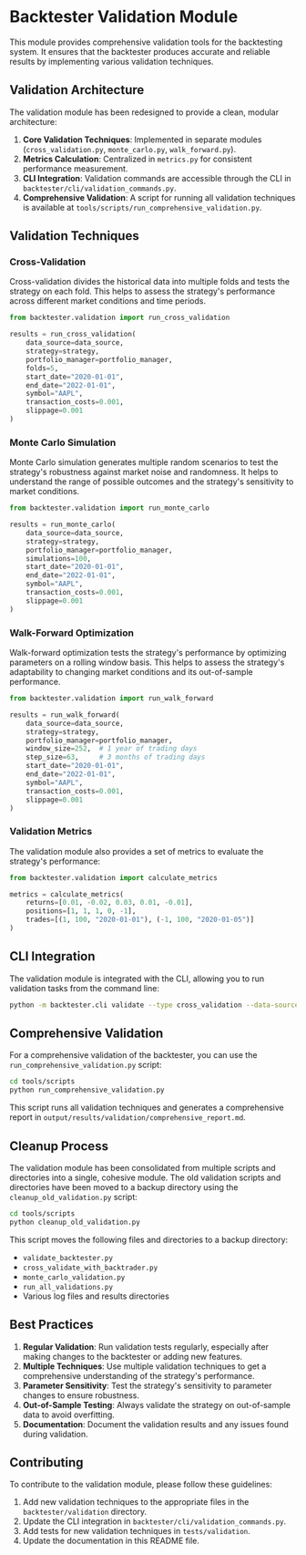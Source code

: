 # Backtester Validation Module

This module provides comprehensive validation tools for the backtesting system. It ensures that the backtester produces accurate and reliable results by implementing various validation techniques.

## Validation Architecture

The validation module has been redesigned to provide a clean, modular architecture:

1. **Core Validation Techniques**: Implemented in separate modules (`cross_validation.py`, `monte_carlo.py`, `walk_forward.py`).
2. **Metrics Calculation**: Centralized in `metrics.py` for consistent performance measurement.
3. **CLI Integration**: Validation commands are accessible through the CLI in `backtester/cli/validation_commands.py`.
4. **Comprehensive Validation**: A script for running all validation techniques is available at `tools/scripts/run_comprehensive_validation.py`.

## Validation Techniques

### Cross-Validation

Cross-validation divides the historical data into multiple folds and tests the strategy on each fold. This helps to assess the strategy's performance across different market conditions and time periods.

```python
from backtester.validation import run_cross_validation

results = run_cross_validation(
    data_source=data_source,
    strategy=strategy,
    portfolio_manager=portfolio_manager,
    folds=5,
    start_date="2020-01-01",
    end_date="2022-01-01",
    symbol="AAPL",
    transaction_costs=0.001,
    slippage=0.001
)
```

### Monte Carlo Simulation

Monte Carlo simulation generates multiple random scenarios to test the strategy's robustness against market noise and randomness. It helps to understand the range of possible outcomes and the strategy's sensitivity to market conditions.

```python
from backtester.validation import run_monte_carlo

results = run_monte_carlo(
    data_source=data_source,
    strategy=strategy,
    portfolio_manager=portfolio_manager,
    simulations=100,
    start_date="2020-01-01",
    end_date="2022-01-01",
    symbol="AAPL",
    transaction_costs=0.001,
    slippage=0.001
)
```

### Walk-Forward Optimization

Walk-forward optimization tests the strategy's performance by optimizing parameters on a rolling window basis. This helps to assess the strategy's adaptability to changing market conditions and its out-of-sample performance.

```python
from backtester.validation import run_walk_forward

results = run_walk_forward(
    data_source=data_source,
    strategy=strategy,
    portfolio_manager=portfolio_manager,
    window_size=252,  # 1 year of trading days
    step_size=63,     # 3 months of trading days
    start_date="2020-01-01",
    end_date="2022-01-01",
    symbol="AAPL",
    transaction_costs=0.001,
    slippage=0.001
)
```

### Validation Metrics

The validation module also provides a set of metrics to evaluate the strategy's performance:

```python
from backtester.validation import calculate_metrics

metrics = calculate_metrics(
    returns=[0.01, -0.02, 0.03, 0.01, -0.01],
    positions=[1, 1, 1, 0, -1],
    trades=[(1, 100, "2020-01-01"), (-1, 100, "2020-01-05")]
)
```

## CLI Integration

The validation module is integrated with the CLI, allowing you to run validation tasks from the command line:

```bash
python -m backtester.cli validate --type cross_validation --data-source csv --strategy moving_average --portfolio-manager basic --output-dir output/results/validation
```

## Comprehensive Validation

For a comprehensive validation of the backtester, you can use the `run_comprehensive_validation.py` script:

```bash
cd tools/scripts
python run_comprehensive_validation.py
```

This script runs all validation techniques and generates a comprehensive report in `output/results/validation/comprehensive_report.md`.

## Cleanup Process

The validation module has been consolidated from multiple scripts and directories into a single, cohesive module. The old validation scripts and directories have been moved to a backup directory using the `cleanup_old_validation.py` script:

```bash
cd tools/scripts
python cleanup_old_validation.py
```

This script moves the following files and directories to a backup directory:
- `validate_backtester.py`
- `cross_validate_with_backtrader.py`
- `monte_carlo_validation.py`
- `run_all_validations.py`
- Various log files and results directories

## Best Practices

1. **Regular Validation**: Run validation tests regularly, especially after making changes to the backtester or adding new features.
2. **Multiple Techniques**: Use multiple validation techniques to get a comprehensive understanding of the strategy's performance.
3. **Parameter Sensitivity**: Test the strategy's sensitivity to parameter changes to ensure robustness.
4. **Out-of-Sample Testing**: Always validate the strategy on out-of-sample data to avoid overfitting.
5. **Documentation**: Document the validation results and any issues found during validation.

## Contributing

To contribute to the validation module, please follow these guidelines:

1. Add new validation techniques to the appropriate files in the `backtester/validation` directory.
2. Update the CLI integration in `backtester/cli/validation_commands.py`.
3. Add tests for new validation techniques in `tests/validation`.
4. Update the documentation in this README file. 